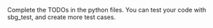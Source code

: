 Complete the TODOs in the python files.
You can test your code with sbg_test, and create more test cases. 
